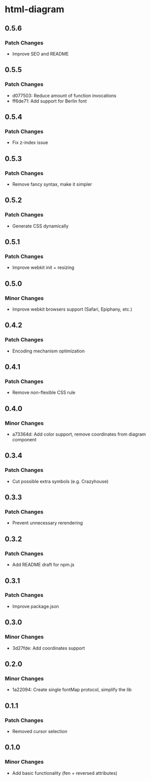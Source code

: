 # html-diagram

## 0.5.6

### Patch Changes

- Improve SEO and README

## 0.5.5

### Patch Changes

- d077503: Reduce amount of function invocations
- ff6de71: Add support for Berlin font

## 0.5.4

### Patch Changes

- Fix z-index issue

## 0.5.3

### Patch Changes

- Remove fancy syntax, make it simpler

## 0.5.2

### Patch Changes

- Generate CSS dynamically

## 0.5.1

### Patch Changes

- Improve webkit init + resizing

## 0.5.0

### Minor Changes

- Improve webkit browsers support (Safari, Epiphany, etc.)

## 0.4.2

### Patch Changes

- Encoding mechanism optimization

## 0.4.1

### Patch Changes

- Remove non-flexible CSS rule

## 0.4.0

### Minor Changes

- a73364d: Add color support, remove coordinates from diagram component

## 0.3.4

### Patch Changes

- Cut possible extra symbols (e.g. Crazyhouse)

## 0.3.3

### Patch Changes

- Prevent unnecessary rerendering

## 0.3.2

### Patch Changes

- Add README draft for npm.js

## 0.3.1

### Patch Changes

- Improve package.json

## 0.3.0

### Minor Changes

- 3d27fde: Add coordinates support

## 0.2.0

### Minor Changes

- 1a22094: Create single fontMap protocol, simplify the lib

## 0.1.1

### Patch Changes

- Removed cursor selection

## 0.1.0

### Minor Changes

- Add basic functionality (fen + reversed attributes)
